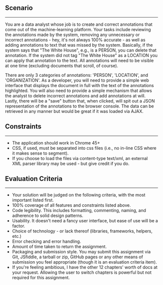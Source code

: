 ## Scenario
------------------------------------------
You are a data analyst whose job is to create and correct annotations that come out of the machine-learning platform.  Your tasks include reviewing the annotations made by the system,  removing any unnecessary or incorrect annotations - hey, it's not always 100% accurate - as well as adding annotations to text that was missed by the system.  Basically, if the system says that "The White House", e.g., is a PERSON, you can delete that annotation.  If the system did not tag "The White House" as a LOCATION you can apply that annotation to the text.  All annotations will need to be visible at one time (excluding documents that scroll, of course).

There are only 3 categories of annotations: 'PERSON', 'LOCATION', and 'ORGANIZATION'.  As a developer, you will need to provide a simple web interface that displays the document in full with the text of the annotations highlighted.  You will also need to provide a simple mechanism that allows the analyst to delete incorrect annotations and add annotations at will.  Lastly, there will be a "save" button that, when clicked, will spit out a JSON representation of the annotations to the browser console.  The data can be retrieved in any manner but would be great if it was loaded via AJAX.

## Constraints
-------------------------------------------
- The application should work in Chrome 45+
- CSS, if used, must be separated into css files (i.e., no in-line CSS where it makes sense to segment).
- If you choose to load the files via content-type text/xml, an external XML parser library may be used - but give credit if you do.

## Evaluation Criteria
--------------------------------------------
- Your solution will be judged on the following criteria, with the most important listed first.
- 100% coverage of all features and constraints listed above.
- Code legibility.  This includes formatting, commenting, naming, and adherence to solid design patterns.
- Usability.  It doesn't need a fancy user interface, but ease of use will be a factor.
- Choice of technology - or lack thereof (libraries, frameworks, helpers, etc.)
- Error checking and error handling.
- Amount of time taken to return the assignment.
- Packaging and submission style.  You may submit this assignment via Git, JSfiddle, a tarball or zip, GitHub pages or any other means of submission you feel appropriate (though it is an evaluation criteria item).
- If you're feeling ambitious, I have the other 12 chapters' worth of docs at your request.  Allowing the user to switch chapters is powerful but not required for this assignment.
